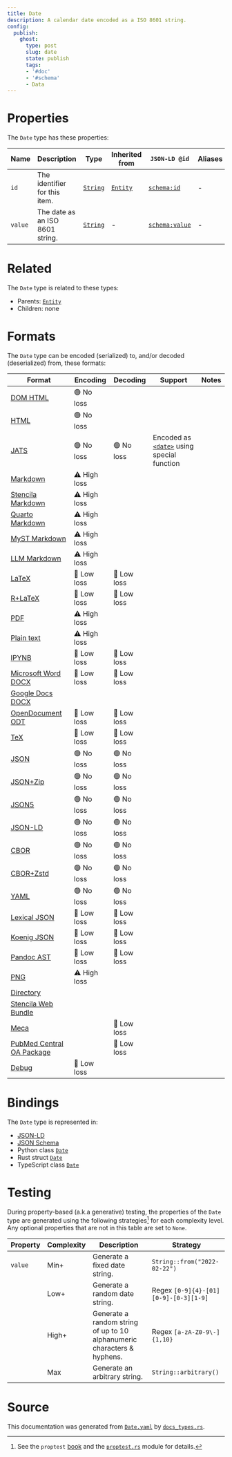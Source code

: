 ```yaml
---
title: Date
description: A calendar date encoded as a ISO 8601 string.
config:
  publish:
    ghost:
      type: post
      slug: date
      state: publish
      tags:
      - '#doc'
      - '#schema'
      - Data
---
```


# Properties

The `Date` type has these properties:

| Name    | Description                     | Type                                                               | Inherited from                                                     | `JSON-LD @id`                              | Aliases |
| ------- | ------------------------------- | ------------------------------------------------------------------ | ------------------------------------------------------------------ | ------------------------------------------ | ------- |
| `id`    | The identifier for this item.   | [`String`](https://stencila.ghost.io/docs/reference/schema/string) | [`Entity`](https://stencila.ghost.io/docs/reference/schema/entity) | [`schema:id`](https://schema.org/id)       | -       |
| `value` | The date as an ISO 8601 string. | [`String`](https://stencila.ghost.io/docs/reference/schema/string) | -                                                                  | [`schema:value`](https://schema.org/value) | -       |

# Related

The `Date` type is related to these types:

- Parents: [`Entity`](https://stencila.ghost.io/docs/reference/schema/entity)
- Children: none

# Formats

The `Date` type can be encoded (serialized) to, and/or decoded (deserialized) from, these formats:

| Format                                                                              | Encoding     | Decoding   | Support                                                                                                                   | Notes |
| ----------------------------------------------------------------------------------- | ------------ | ---------- | ------------------------------------------------------------------------------------------------------------------------- | ----- |
| [DOM HTML](https://stencila.ghost.io/docs/reference/formats/dom.html)               | 🟢 No loss    |            |                                                                                                                           |
| [HTML](https://stencila.ghost.io/docs/reference/formats/html)                       | 🟢 No loss    |            |                                                                                                                           |
| [JATS](https://stencila.ghost.io/docs/reference/formats/jats)                       | 🟢 No loss    | 🟢 No loss  | Encoded as [`<date>`](https://jats.nlm.nih.gov/articleauthoring/tag-library/1.3/element/date.html) using special function |
| [Markdown](https://stencila.ghost.io/docs/reference/formats/md)                     | ⚠️ High loss |            |                                                                                                                           |
| [Stencila Markdown](https://stencila.ghost.io/docs/reference/formats/smd)           | ⚠️ High loss |            |                                                                                                                           |
| [Quarto Markdown](https://stencila.ghost.io/docs/reference/formats/qmd)             | ⚠️ High loss |            |                                                                                                                           |
| [MyST Markdown](https://stencila.ghost.io/docs/reference/formats/myst)              | ⚠️ High loss |            |                                                                                                                           |
| [LLM Markdown](https://stencila.ghost.io/docs/reference/formats/llmd)               | ⚠️ High loss |            |                                                                                                                           |
| [LaTeX](https://stencila.ghost.io/docs/reference/formats/latex)                     | 🔷 Low loss   | 🔷 Low loss |                                                                                                                           |
| [R+LaTeX](https://stencila.ghost.io/docs/reference/formats/rnw)                     | 🔷 Low loss   | 🔷 Low loss |                                                                                                                           |
| [PDF](https://stencila.ghost.io/docs/reference/formats/pdf)                         | ⚠️ High loss |            |                                                                                                                           |
| [Plain text](https://stencila.ghost.io/docs/reference/formats/text)                 | ⚠️ High loss |            |                                                                                                                           |
| [IPYNB](https://stencila.ghost.io/docs/reference/formats/ipynb)                     | 🔷 Low loss   | 🔷 Low loss |                                                                                                                           |
| [Microsoft Word DOCX](https://stencila.ghost.io/docs/reference/formats/docx)        | 🔷 Low loss   | 🔷 Low loss |                                                                                                                           |
| [Google Docs DOCX](https://stencila.ghost.io/docs/reference/formats/gdocx)          |              |            |                                                                                                                           |
| [OpenDocument ODT](https://stencila.ghost.io/docs/reference/formats/odt)            | 🔷 Low loss   | 🔷 Low loss |                                                                                                                           |
| [TeX](https://stencila.ghost.io/docs/reference/formats/tex)                         | 🔷 Low loss   | 🔷 Low loss |                                                                                                                           |
| [JSON](https://stencila.ghost.io/docs/reference/formats/json)                       | 🟢 No loss    | 🟢 No loss  |                                                                                                                           |
| [JSON+Zip](https://stencila.ghost.io/docs/reference/formats/json.zip)               | 🟢 No loss    | 🟢 No loss  |                                                                                                                           |
| [JSON5](https://stencila.ghost.io/docs/reference/formats/json5)                     | 🟢 No loss    | 🟢 No loss  |                                                                                                                           |
| [JSON-LD](https://stencila.ghost.io/docs/reference/formats/jsonld)                  | 🟢 No loss    | 🟢 No loss  |                                                                                                                           |
| [CBOR](https://stencila.ghost.io/docs/reference/formats/cbor)                       | 🟢 No loss    | 🟢 No loss  |                                                                                                                           |
| [CBOR+Zstd](https://stencila.ghost.io/docs/reference/formats/cbor.zstd)             | 🟢 No loss    | 🟢 No loss  |                                                                                                                           |
| [YAML](https://stencila.ghost.io/docs/reference/formats/yaml)                       | 🟢 No loss    | 🟢 No loss  |                                                                                                                           |
| [Lexical JSON](https://stencila.ghost.io/docs/reference/formats/lexical)            | 🔷 Low loss   | 🔷 Low loss |                                                                                                                           |
| [Koenig JSON](https://stencila.ghost.io/docs/reference/formats/koenig)              | 🔷 Low loss   | 🔷 Low loss |                                                                                                                           |
| [Pandoc AST](https://stencila.ghost.io/docs/reference/formats/pandoc)               | 🔷 Low loss   | 🔷 Low loss |                                                                                                                           |
| [PNG](https://stencila.ghost.io/docs/reference/formats/png)                         | ⚠️ High loss |            |                                                                                                                           |
| [Directory](https://stencila.ghost.io/docs/reference/formats/directory)             |              |            |                                                                                                                           |
| [Stencila Web Bundle](https://stencila.ghost.io/docs/reference/formats/swb)         |              |            |                                                                                                                           |
| [Meca](https://stencila.ghost.io/docs/reference/formats/meca)                       |              | 🔷 Low loss |                                                                                                                           |
| [PubMed Central OA Package](https://stencila.ghost.io/docs/reference/formats/pmcoa) |              | 🔷 Low loss |                                                                                                                           |
| [Debug](https://stencila.ghost.io/docs/reference/formats/debug)                     | 🔷 Low loss   |            |                                                                                                                           |

# Bindings

The `Date` type is represented in:

- [JSON-LD](https://stencila.org/Date.jsonld)
- [JSON Schema](https://stencila.org/Date.schema.json)
- Python class [`Date`](https://github.com/stencila/stencila/blob/main/python/python/stencila/types/date.py)
- Rust struct [`Date`](https://github.com/stencila/stencila/blob/main/rust/schema/src/types/date.rs)
- TypeScript class [`Date`](https://github.com/stencila/stencila/blob/main/ts/src/types/Date.ts)

# Testing

During property-based (a.k.a generative) testing, the properties of the `Date` type are generated using the following strategies[^1] for each complexity level. Any optional properties that are not in this table are set to `None`.

| Property | Complexity | Description                                                             | Strategy                              |
| -------- | ---------- | ----------------------------------------------------------------------- | ------------------------------------- |
| `value`  | Min+       | Generate a fixed date string.                                           | `String::from("2022-02-22")`          |
|          | Low+       | Generate a random date string.                                          | Regex `[0-9]{4}-[01][0-9]-[0-3][1-9]` |
|          | High+      | Generate a random string of up to 10 alphanumeric characters & hyphens. | Regex `[a-zA-Z0-9\-]{1,10}`           |
|          | Max        | Generate an arbitrary string.                                           | `String::arbitrary()`                 |

# Source

This documentation was generated from [`Date.yaml`](https://github.com/stencila/stencila/blob/main/schema/Date.yaml) by [`docs_types.rs`](https://github.com/stencila/stencila/blob/main/rust/schema-gen/src/docs_types.rs).

[^1]: See the `proptest` [book](https://proptest-rs.github.io/proptest/) and the [`proptest.rs`](https://github.com/stencila/stencila/blob/main/rust/schema/src/proptests.rs) module for details.
